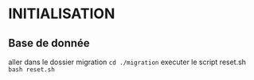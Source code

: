 # INITIALISATION

## Base de donnée

aller dans le dossier migration
`cd ./migration`
executer le script reset.sh
`bash reset.sh`
